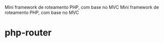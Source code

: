 Mini framework de roteamento PHP, com base no MVC
Mini framework de roteamento PHP, com base no MVC
# php-router
